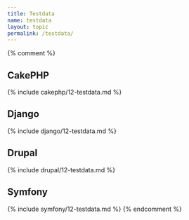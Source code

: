 ```yaml
---
title: Testdata
name: testdata
layout: topic
permalink: /testdata/
---
```

{% comment %}
## CakePHP
{% include cakephp/12-testdata.md %}

## Django
{% include django/12-testdata.md %}

## Drupal
{% include drupal/12-testdata.md %}

## Symfony
{% include symfony/12-testdata.md %}
{% endcomment %}